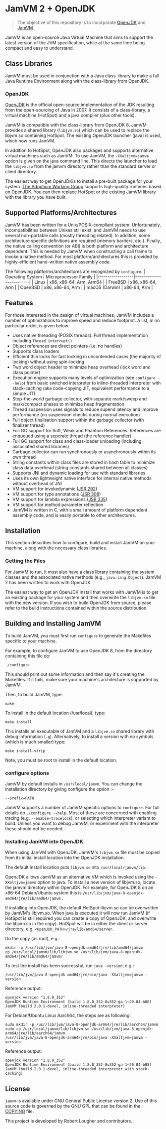 # JamVM 2 + OpenJDK
> The objective of this repository is to incorporate [OpenJDK](https://openjdk.org/) and [JamVM](https://jamvm.sourceforge.net/)..

JamVM is an open-source Java Virtual Machine that aims to support the
latest version of the JVM specification, while at the same time being
compact and easy to understand.

## Class Libraries

JamVM must be used in conjunction with a Java class-library to make
a full Java Runtime Environment along with the class-library from
OpenJDK.

### OpenJDK

[OpenJDK](https://openjdk.org/) is the official open-source implementation of the JDK resulting
from the open-sourcing of Java in 2007.  It consists of a class-library,
a virtual machine (HotSpot) and a java compiler (plus other tools).

JamVM is compatible with the class-library from OpenJDK 8. JamVM provides
a shared library (`libjvm.so`) which can be used to replace the libjvm.so
containing HotSpot. The existing OpenJDK launcher (java) is used, which
now runs JamVM.

In addition to HotSpot, OpenJDK also packages and supports alternative
virtual machines such as JamVM.  To use JamVM, the `-XXaltjvm=jamvm` option
is given on the java command line.  This directs the launcher to load the
`libjvm.so` from the jamvm directory rather than the standard server or
client directory.

The easiest way to get OpenJDKis to install a pre-built package for your system.
[The Adoptium Working Group](https://adoptium.net/) supports high-quality runtimes
based on OpenJDK.  You can then replace HotSpot or the existing JamVM library
with the library you have built.

## Supported Platforms/Architectures

JamVM has been written for a Unix/POSIX-compliant system.  Unfortunately,
incompatibilities between Unixes still exist, and JamVM needs to use several
non-portable calls (mostly threading related).  In addition, some architecture
specific definitions are required (memory barriers, etc.).  Finally, the
native calling convention (or ABI) is both platform and architecture
dependent.  This is needed by JamVM when constructing a call frame to invoke
a native method.  For most platform/architectures this is provided by
highly-efficient hand-written native assembly code.

The following platforms/architectures are recognized by `configure`.
| Operating System | Microprocessor Family   |
|------------------|-------------------------|
| Linux            | x86, x86-64, Arm, Arm64 |
| FreeBSD          | x86, x86-64, Arm        |
| OpenBSD          | x86, x86-64, Arm        |
| macOS (Darwin)   | x86-64, Arm             |

## Features

For those interested in the design of virtual machines, JamVM includes a number
of optimizations to improve speed and reduce footprint.  A list, in no
particular order, is given below.
- Uses native threading (POSIX threads).  Full thread implementation including
  `Thread.interrupt()`
- Object references are direct pointers (i.e. no handles)
- Supports class loaders
- Efficient thin locks for fast locking in uncontended cases (the majority of
  locking) without using spin-locking
- Two word object header to minimize heap overhead (lock word and class pointer)
- Execution engine supports many levels of optimization (see `configure --help`)
  from basic switched interpreter to inline-threaded interpreter with stack-caching
  (aka code-copying JIT, equivalent performance to a simple JIT).
- Stop-the-world garbage collector, with separate mark/sweep and mark/compact
  phases to minimize heap fragmentation
- Thread suspension uses signals to reduce supend latency and improve performance
  (no suspension checks during normal execution)
- Full object finalisation support within the garbage collector
  (with finalizer thread)
- Full GC support for Soft, Weak and Phantom References.  References
  are enqueued using a seperate thread (the reference handler)
- Full GC support for class and class-loader unloading (including associated
  shared libraries)
- Garbage collector can run synchronously or asynchronously within its own
  thread
- String constants within class files are stored in hash table to minimize
  class data overhead (string constants shared between all classes)
- Supports JNI and dynamic loading for use with standard libraries
- Uses its own lightweight native interface for internal native methods
  without overhead of JNI 
- VM support for invokedynamic ([JSR 292](https://jcp.org/en/jsr/detail?id=292))
- VM support for type annotations ([JSR 308](https://jcp.org/en/jsr/detail?id=308))
- VM support for lambda expressions ([JSR 335](https://jcp.org/en/jsr/detail?id=335))
- VM support for method parameter reflection
- JamVM is written in C, with a small amount of platform dependent assembly
  code, and is easily portable to other architectures.

## Installation

This section describes how to configure, build and install JamVM on
your machine, along with the necessary class libraries.

### Getting the Files

For JamVM to run, it must also have a class library containing the system
classes and the associated native methods (e.g., `java.lang.Object`).
JamVM 2 has been written to work with OpenJDK.

The easiest way to get an OpenJDK install that works with JamVM is to get
an existing package for your system and then overwrite the `libjvm.so`
file with the new version.  If you wish to build OpenJDK from source,
please refer to the build instructions contained within the source distribution.

## Building and Installing JamVM

To build JamVM, you must first run `configure` to generate the Makefiles
specific to your machine.

For example, to configure JamVM to use OpenJDK 8, from the directory
containing this file do:
```shell
./configure 
```

This should print out some information and then say it's creating
the Makefiles.  If it fails, make sure your machine's architecture
is supported by JamVM.

Then, to build JamVM, type:
```shell
make
```

To install in the default location (/usr/local), type:
```shell
make install
```

This installs an executable of JamVM and a `libjvm.so` shared library with
debug information (`-g`).  Alternatively, to install a version with no symbols
(which is much smaller) type:
```shell
make install-strip
```

Note, you must be root to install in the default location.


### configure options

JamVM by default installs in `/usr/local/jamvm`.  You can change the
installation directory by giving configure the option :-
```
--prefix=PATH
```

JamVM supports a number of JamVM specific options to `configure`.
For full details do `./configure --help`.  Most of these are concerned
with enabling tracing (e.g. `--enable-tracelock`), or selecting which
interpreter variant to build.  Unless you want to debug JamVM, or
experiment with the interpreter these should not be needed.

### Installing JamVM into OpenJDK

When using JamVM with OpenJDK, JamVM's `libjvm.so` file must be
copied from its initial install location into the OpenJDK
installation.

The default install location puts `libjvm.so` into `/usr/local/jamvm/lib`.

OpenJDK allows JamVM as an alternative VM which is invoked using the
`-XXaltjvm=jamvm` option to java.  To install a new version of libjvm.so,
locate the jamvm directory within OpenJDK.  For example, for OpenJDK 8 on
an x86-64 Debian/Ubuntu system this is `/usr/lib/jvm/java-8-openjdk-amd64/jre/lib/amd64/jamvm` .

If installing into OpenJDK, the default HotSpot libjvm.so can be overwritten
by JamVM's libjvm.so.  When java is executed it will now run JamVM (if
HotSpot is still required you can create a copy of OpenJDK, and overwrite
the libjvm.so in the copy).  HotSpot will be in either the client or server
directory, e.g. `<OpenJDK_PATH>/jre/lib/amd64/server`.

Do the copy (as root), e.g.:
```shell
mkdir -p /usr/lib/jvm/java-8-openjdk-amd64/jre/lib/amd64/jamvm
cp /usr/local/jamvm/lib/libjvm.so /usr/lib/jvm/java-8-openjdk-amd64/jre/lib/amd64/jamvm/
```

To test the install has been successful, run `java -version`, e.g.:
```shell
/usr/lib/jvm/java-8-openjdk-amd64/jre/bin/java -XXaltjvm=jamvm -version
```

Reference output:
```
openjdk version "1.8.0_352"
OpenJDK Runtime Environment (build 1.8.0_352-8u352-ga-1~20.04-b08)
JamVM (build 2.0.1-devel, inline-threaded interpreter)
```

For Debian/Ubuntu Linux Aarch64, the steps are as following:
```shell
sudo mkdir -p /usr/lib/jvm/java-8-openjdk-arm64/jre/lib/aarch64/jamvm
sudo cp /usr/local/jamvm/lib/libjvm.so /usr/lib/jvm/java-8-openjdk-arm64/jre/lib/aarch64/jamvm
/usr/lib/jvm/java-8-openjdk-arm64/jre/bin/java -XXaltjvm=jamvm -version
```

Reference output:
```
openjdk version "1.8.0_352"
OpenJDK Runtime Environment (build 1.8.0_352-8u352-ga-1~20.04-b08)
JamVM (build 2.0.1-devel, inline-threaded interpreter with stack-caching)
```

## License

`jamvm` is available under GNU General Public License version 2.
Use of this source code is governed by the GNU GPL that can be found in the [COPYING](COPYING) file.

This project is developed by Robert Lougher and contributors.

